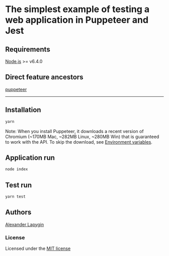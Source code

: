 # The simplest example of testing a web application in Puppeteer and Jest

## Requirements

[Node.js](https://nodejs.org/en/download/package-manager/) >= v6.4.0

## Direct feature ancestors

[puppeteer](https://github.com/softspider/puppeteer)

---

## Installation

```sh
yarn
```

Note: When you install Puppeteer, it downloads a recent version of Chromium (~170MB Mac, ~282MB Linux, ~280MB Win) that is guaranteed to work with the API. To skip the download, see [Environment variables](https://github.com/GoogleChrome/puppeteer/blob/v1.15.0/docs/api.md#environment-variables).

## Application run

```sh
node index
```

## Test run

```sh
yarn test
```

## Authors

[Alexander Lapygin](https://github.com/AlexanderLapygin)

### License

Licensed under the [MIT license](./LICENSE)
